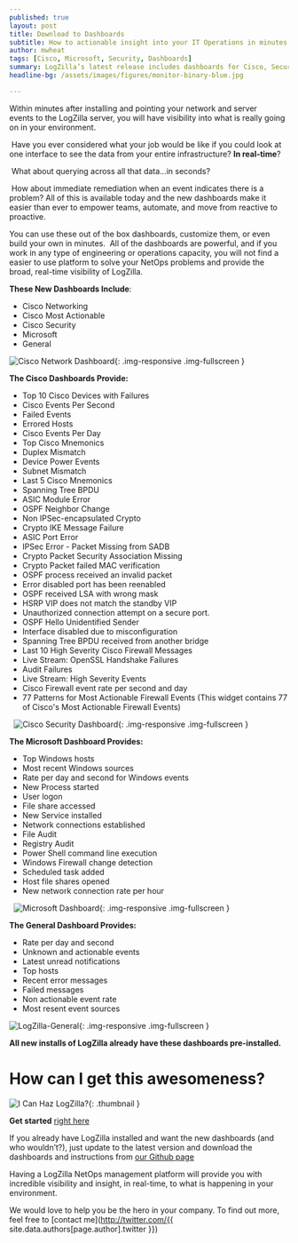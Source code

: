 ```yaml
---
published: true
layout: post
title: Download to Dashboards
subtitle: How to actionable insight into your IT Operations in minutes.
author: mwheat
tags: [Cisco, Microsoft, Security, Dashboards]
summary: LogZilla’s latest release includes dashboards for Cisco, Security, and Windows...
headline-bg: /assets/images/figures/monitor-binary-blue.jpg

---
```



 Within minutes after installing and pointing your network and server events to the LogZilla server, you will have visibility into what is really going on in your environment. 

 Have you ever considered what your job would be like if you could look at one interface to see the data from your entire infrastructure? **In real-time**? 

 What about querying across all that data...in seconds? 

 How about immediate remediation when an event indicates there is a problem? All of this is available today and the new dashboards make it easier than ever to empower teams, automate, and move from reactive to proactive.  

You can use these out of the box dashboards, customize them, or even build your own in minutes.  All of the dashboards are powerful, and if you work in any type of engineering or operations capacity, you will not find a easier to use platform to solve your NetOps problems and provide the broad, real-time visibility of LogZilla.

**These New Dashboards Include**:

*   Cisco Networking
*   Cisco Most Actionable 
*   Cisco Security 
*   Microsoft 
*   General

![Cisco Network Dashboard](/assets/images/blog/post_images/downloads-to-dashboards/cisco_network_dashboard.png){: .img-responsive .img-fullscreen }

**The Cisco Dashboards Provide:**

*   Top 10 Cisco Devices with Failures
*   Cisco Events Per Second
*   Failed Events
*   Errored Hosts
*   Cisco Events Per Day
*   Top Cisco Mnemonics
*   Duplex Mismatch
*   Device Power Events
*   Subnet Mismatch
*   Last 5 Cisco Mnemonics 
*   Spanning Tree BPDU
*   ASIC Module Error
*   OSPF Neighbor Change
*   Non IPSec-encapsulated Crypto
*   Crypto IKE Message Failure
*   ASIC Port Error
*   IPSec Error - Packet Missing from SADB
*   Crypto Packet Security Association Missing
*   Crypto Packet failed MAC verification
*   OSPF process received an invalid packet
*   Error disabled port has been reenabled
*   OSPF received LSA with wrong mask
*   HSRP VIP does not match the standby VIP
*   Unauthorized connection attempt on a secure port.
*   OSPF Hello Unidentified Sender
*   Interface disabled due to misconfiguration
*   Spanning Tree BPDU received from another bridge 
*   Last 10 High Severity Cisco Firewall Messages
*   Live Stream: OpenSSL Handshake Failures
*   Audit Failures
*   Live Stream: High Severity Events
*   Cisco Firewall event rate per second and day
*   77 Patterns for Most Actionable Firewall Events (This widget contains 77 of Cisco's Most Actionable Firewall Events)

  ![Cisco Security Dashboard](/assets/images/blog/post_images/downloads-to-dashboards/cisco_security_dashboard.png){: .img-responsive .img-fullscreen  }

**The Microsoft Dashboard Provides:**

*   Top Windows hosts
*   Most recent Windows sources
*   Rate per day and second for Windows events
*   New Process started
*   User logon 
*   File share accessed
*   New Service installed
*   Network connections established
*   File Audit
*   Registry Audit
*   Power Shell command line execution
*   Windows Firewall change detection
*   Scheduled task added
*   Host file shares opened
*   New network connection rate per hour

  ![Microsoft Dashboard](/assets/images/blog/post_images/downloads-to-dashboards/microsoft_dashboard.png){: .img-responsive .img-fullscreen  }

**The General Dashboard Provides:**

*   Rate per day and second
*   Unknown and actionable events
*   Latest unread notifications
*   Top hosts
*   Recent error messages
*   Failed messages
*   Non actionable event rate
*   Most resent event sources

![LogZilla-General](/assets/images/blog/post_images/downloads-to-dashboards/general_dashboard.png){: .img-responsive .img-fullscreen  }

**All new installs of LogZilla already have these dashboards pre-installed.**


# How can I get this awesomeness?

![I Can Haz LogZilla?](/assets/images/blog/post_images/downloads-to-dashboards/icanhaz.jpg){: .thumbnail }


**Get started** [right here](/download.html)

 If you already have LogZilla installed and want the new dashboards (and who wouldn’t?), just update to the latest version and download the dashboards and instructions from [our Github page](http://bit.ly/2qxFwS8)

 Having a LogZilla NetOps management platform will provide you with incredible visibility and insight, in real-time, to what is happening in your environment. 

 We would love to help you be the hero in your company. To find out more, feel free to [contact me](http://twitter.com/{{ site.data.authors[page.author].twitter }})
